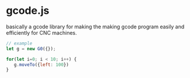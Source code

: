 # gcode.js

basically a gcode library for making the making gcode program easily and efficiently for CNC machines.

```javascript
// example
let g = new G0({});

for(let i=0; i < 10; i++) {
   g.moveTo({left: 100})
}
```
